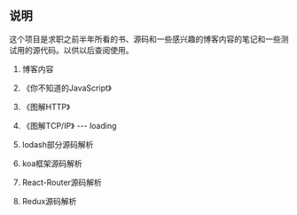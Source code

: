 ## 说明

这个项目是求职之前半年所看的书、源码和一些感兴趣的博客内容的笔记和一些测试用的源代码。以供以后查阅使用。

1. 博客内容

2. 《你不知道的JavaScript》

3. 《图解HTTP》

4. 《图解TCP/IP》 --- loading

5. lodash部分源码解析

6. koa框架源码解析

7. React-Router源码解析

8. Redux源码解析
